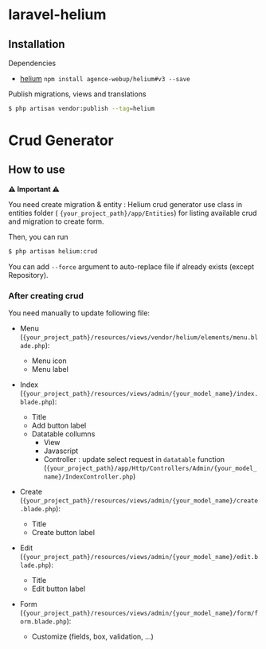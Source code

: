 # laravel-helium


## Installation

Dependencies

- [helium](https://github.com/agence-webup/helium) `npm install agence-webup/helium#v3 --save`

Publish migrations, views and translations

```bash
$ php artisan vendor:publish --tag=helium
```

# Crud Generator

## How to use
 
**⚠️ Important ⚠️**

You need create migration & entity : Helium crud generator use class in entities folder ( `{your_project_path}/app/Entities`) for listing available crud and migration to create form.


Then, you can run

```bash
$ php artisan helium:crud
```
You can add `--force` argument to auto-replace file if already exists (except Repository).

### After creating crud

You need manually to update following file: 

- Menu (`{your_project_path}/resources/views/vendor/helium/elements/menu.blade.php`): 
    - Menu icon
    - Menu label

- Index (`{your_project_path}/resources/views/admin/{your_model_name}/index.blade.php`): 
    - Title 
    - Add button label 
    - Datatable collumns 
        - View 
        - Javascript 
        - Controller : update select request in `datatable` function (`{your_project_path}/app/Http/Controllers/Admin/{your_model_name}/IndexController.php`)

- Create (`{your_project_path}/resources/views/admin/{your_model_name}/create.blade.php`): 
    - Title 
    - Create button label 

 - Edit (`{your_project_path}/resources/views/admin/{your_model_name}/edit.blade.php`): 
    - Title 
    - Edit button label 

 - Form (`{your_project_path}/resources/views/admin/{your_model_name}/form/form.blade.php`): 
    - Customize (fields, box, validation, ...)
